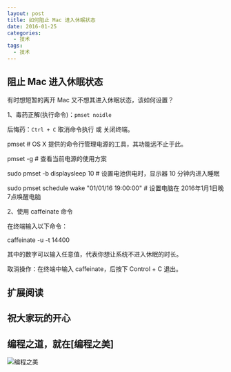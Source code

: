 ```yaml
---
layout: post
title: 如何阻止 Mac 进入休眠状态
date: 2016-01-25
categories:
  - 技术
tags:
  - 技术
---
```

## 阻止 Mac 进入休眠状态

有时想短暂的离开 Mac 又不想其进入休眠状态，该如何设置？

1、毒药正解(执行命令)：`pmset noidle`

后悔药：`Ctrl + C` 取消命令执行 或 关闭终端。


pmset   # OS X 提供的命令行管理电源的工具，其功能远不止于此。

pmset -g   # 查看当前电源的使用方案

sudo pmset -b displaysleep 10  # 设置电池供电时，显示器 10 分钟内进入睡眠

sudo pmset schedule wake "01/01/16 19:00:00"  # 设置电脑在 2016年1月1日晚7点唤醒电脑


2、使用 caffeinate 命令

在终端输入以下命令：

caffeinate -u -t 14400

其中的数字可以输入任意值，代表你想让系统不进入休眠的时长。


取消操作：在终端中输入 caffeinate，后按下 Control + C 退出。


## 扩展阅读



## 祝大家玩的开心

## 编程之道，就在[编程之美]

![编程之美](/img/weixin_qr.jpg)

